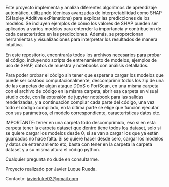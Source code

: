 Este proyecto implementa y analiza diferentes algoritmos de aprendizaje automático, utilizando técnicas avanzadas de interpretabilidad como SHAP (SHapley Additive exPlanations) 
para explicar las predicciones de los modelos. Se incluyen ejemplos de cómo los valores de SHAP pueden ser aplicados a varios modelos para entender la importancia y contribución 
de cada característica en las predicciones. Además, se proporcionan herramientas y visualizaciones para interpretar los resultados de manera intuitiva. 

En este repositorio, encontrarás todos los archivos necesarios para probar el código, incluyendo scripts de entrenamiento de modelos, ejemplos de uso de SHAP, 
datos de muestra y notebooks con análisis detallados.

Para poder probar el código sin tener que esperar a cargar los modelos que puede ser costoso computacionalmente, descomprimir todos los zip de una de las carpetas de algún ataque DDoS o PortScan, en una misma carpeta con el archivo de código en la misma carpeta, abrir esa carpeta en visual studio code, con la extensión de jupyter notebook para las salidas renderizadas, y a continuación compilar cada parte del código, una vez todo el código compilado, en la última parte se elige que función ejecutar con sus parámetros, el modelo correspondiente, características datos etc.


IMPORTANTE: tener en una carpeta todo descomprimido, eso sí en esta carpeta tener la carpeta dataset que dentro tiene todos los dataset, solo si se quiere cargar los modelos desde 0, si se van a cargar los que ya están guardados no hace falta. Si se quiere hacer desde cero, cargar los modelos y datos de entrenamiento etc, basta con tener en la carpeta la carpeta dataset y a su misma altura el código python.

Cualquier pregunta no dude en consultarme.

Proyecto realizado por Javier Luque Rueda.

Contacto: javierluke02@gmail.com
